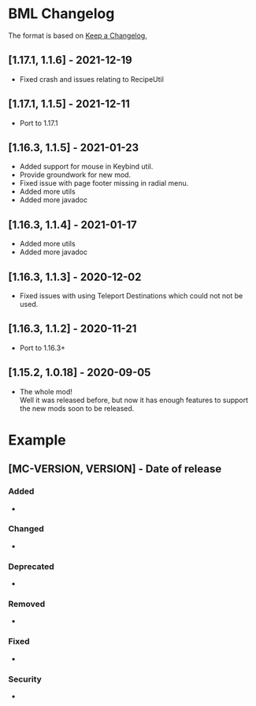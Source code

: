# BML Changelog

The format is based on [Keep a Changelog](https://keepachangelog.com/en/1.0.0/),

## [1.17.1, 1.1.6] - 2021-12-19
- Fixed crash and issues relating to RecipeUtil

## [1.17.1, 1.1.5] - 2021-12-11
- Port to 1.17.1

## [1.16.3, 1.1.5] - 2021-01-23
- Added support for mouse in Keybind util.
- Provide groundwork for new mod.
- Fixed issue with page footer missing in radial menu.
- Added more utils
- Added more javadoc

## [1.16.3, 1.1.4] - 2021-01-17
- Added more utils
- Added more javadoc

## [1.16.3, 1.1.3] - 2020-12-02
- Fixed issues with using Teleport Destinations which could not not be used.

## [1.16.3, 1.1.2] - 2020-11-21
- Port to 1.16.3+

## [1.15.2, 1.0.18] - 2020-09-05
- The whole mod!  
Well it was released before, but now it has enough features to support the new mods soon to be released.

# Example
## [MC-VERSION, VERSION] - Date of release
### Added
- 
### Changed
- 
### Deprecated
- 
### Removed
- 
### Fixed
- 
### Security
- 